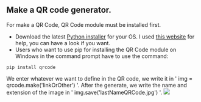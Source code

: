 ## Make a QR code generator.
For make a QR Code, QR Code module must be installed first.
- Download the latest [Python installer](https://www.python.org/downloads/) for your OS.
I used [this website](https://www.alphr.com/pip-is-not-recognized-as-an-internal-or-external-command/#:~:text=Reinstall%20Python%20to%20Fix%20'Pip,components%20to%20fix%20the%20problem.) for help, you can have a look if you want.
-  Users who want to use pip for installing the QR Code module on Windows in the command prompt have to use the command:
```
pip install qrcode
```
We enter whatever we want to define in the QR code, we write it in ' img = qrcode.make('linkOrOther') '.
After the generate, we write the name and extension of the image in ' img.save('lastNameQRCode.jpg') '.
![](python-QRCode/iLoveThisPlaylist.JPG)
